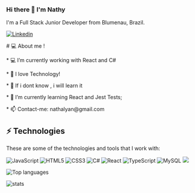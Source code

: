 ### Hi there 👋 I'm Nathy

I'm a Full Stack Junior Developer from Blumenau, Brazil.

<a href="https://www.linkedin.com/in/nathalya-neumann-981291156/">

<img alt="Linkedin" src="https://img.shields.io/badge/linkedin-0077B5?logo=linkedin&logoColor=white&style=for-the-badge"/>

</a>

<p># 💻 About me !</p>

<p>* 💻 I’m currently working with React and C# </p>

  

<p>* 💬 I love Technology!</p>

<p>* 🚀 If i dont know , i will learn it</p>

<p>* 🌱 I’m currently learning React and Jest Tests;</p>

<p>* 📫 Contact-me: nathalyan@gmail.com</p>

## ⚡ Technologies

<p>These are some of the technologies and tools that I work with:</p>

  

<img alt="JavaScript" src="https://img.shields.io/badge/javascript%20-%23323330.svg?&style=for-the-badge&logo=javascript&logoColor=%23F7DF1E&style=Plastic"/>
<img alt="HTML5" src="https://img.shields.io/badge/html5%20-%23E34F26.svg?&style=for-the-badge&logo=html5&logoColor=white&style=Plastic"/> 
<img alt="CSS3" src="https://img.shields.io/badge/css3%20-%231572B6.svg?&style=for-the-badge&logo=css3&logoColor=white&style=Plastic"/>
<img alt="C#" src="https://img.shields.io/badge/c%23%20-%23239120.svg?&style=for-the-badge&logo=c-sharp&logoColor=white&style=Plastic"/> 
<img alt="React" src="https://img.shields.io/badge/react%20-%2320232a.svg?&style=for-the-badge&logo=react&logoColor=%2361DAFB&style=Plastic"/> 
<img alt="TypeScript" src="https://img.shields.io/badge/typescript%20-%23007ACC.svg?&style=for-the-badge&logo=typescript&logoColor=white&style=Plastic"/>
<img alt="MySQL" src="https://img.shields.io/badge/mysql-%2300f.svg?&style=for-the-badge&logo=mysql&logoColor=white&style=Plastic"/>
  

<img src="https://github-readme-stats.vercel.app/api?username=NathyNeumann" />

  

![Top languages](https://github-readme-stats.vercel.app/api/top-langs/?username=NathyNeumann)

  

![stats](https://github-readme-stats.vercel.app/api/wakatime?username=@DNathyNeumann)


